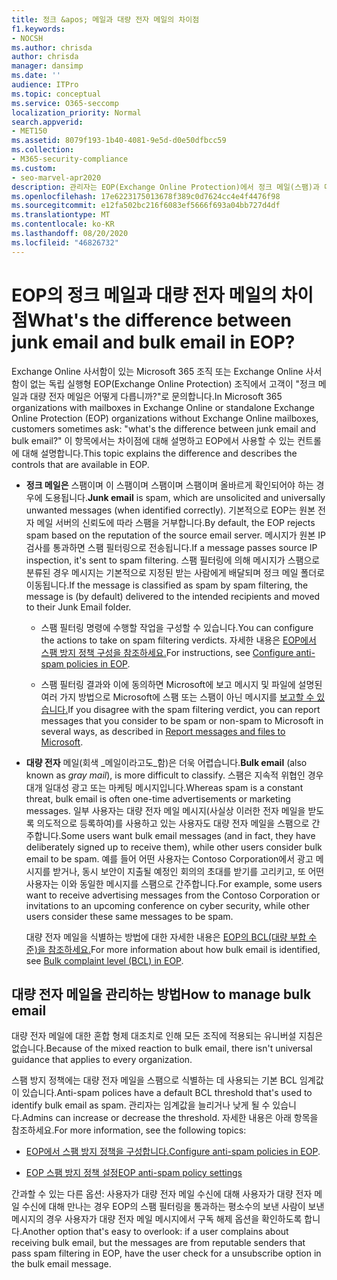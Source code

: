 ```yaml
---
title: 정크 &apos; 메일과 대량 전자 메일의 차이점
f1.keywords:
- NOCSH
ms.author: chrisda
author: chrisda
manager: dansimp
ms.date: ''
audience: ITPro
ms.topic: conceptual
ms.service: O365-seccomp
localization_priority: Normal
search.appverid:
- MET150
ms.assetid: 8079f193-1b40-4081-9e5d-d0e50dfbcc59
ms.collection:
- M365-security-compliance
ms.custom:
- seo-marvel-apr2020
description: 관리자는 EOP(Exchange Online Protection)에서 정크 메일(스팸)과 대량 전자 메일(회색 메일) 간의 차이점을 알아보을 수 있습니다.
ms.openlocfilehash: 17e6223175013678f389c0d7624cc4e4f4476f98
ms.sourcegitcommit: e12fa502bc216f6083ef5666f693a04bb727d4df
ms.translationtype: MT
ms.contentlocale: ko-KR
ms.lasthandoff: 08/20/2020
ms.locfileid: "46826732"
---
```

# <a name="whats-the-difference-between-junk-email-and-bulk-email-in-eop"></a><span data-ttu-id="a006c-103">EOP의 정크 메일과 대량 전자 메일의 차이점</span><span class="sxs-lookup"><span data-stu-id="a006c-103">What's the difference between junk email and bulk email in EOP?</span></span>

<span data-ttu-id="a006c-104">Exchange Online 사서함이 있는 Microsoft 365 조직 또는 Exchange Online 사서함이 없는 독립 실행형 EOP(Exchange Online Protection) 조직에서 고객이 "정크 메일과 대량 전자 메일은 어떻게 다릅니까?"로 문의합니다.</span><span class="sxs-lookup"><span data-stu-id="a006c-104">In Microsoft 365 organizations with mailboxes in Exchange Online or standalone Exchange Online Protection (EOP) organizations without Exchange Online mailboxes, customers sometimes ask: "what's the difference between junk email and bulk email?"</span></span> <span data-ttu-id="a006c-105">이 항목에서는 차이점에 대해 설명하고 EOP에서 사용할 수 있는 컨트롤에 대해 설명합니다.</span><span class="sxs-lookup"><span data-stu-id="a006c-105">This topic explains the difference and describes the controls that are available in EOP.</span></span>

- <span data-ttu-id="a006c-106">**정크 메일은** 스팸이며 이 스팸이며 스팸이며 스팸이며 올바르게 확인되어야 하는 경우에 도용됩니다.</span><span class="sxs-lookup"><span data-stu-id="a006c-106">**Junk email** is spam, which are unsolicited and universally unwanted messages (when identified correctly).</span></span> <span data-ttu-id="a006c-107">기본적으로 EOP는 원본 전자 메일 서버의 신뢰도에 따라 스팸을 거부합니다.</span><span class="sxs-lookup"><span data-stu-id="a006c-107">By default, the EOP rejects spam based on the reputation of the source email server.</span></span> <span data-ttu-id="a006c-108">메시지가 원본 IP 검사를 통과하면 스팸 필터링으로 전송됩니다.</span><span class="sxs-lookup"><span data-stu-id="a006c-108">If a message passes source IP inspection, it's sent to spam filtering.</span></span> <span data-ttu-id="a006c-109">스팸 필터링에 의해 메시지가 스팸으로 분류된 경우 메시지는 기본적으로 지정된 받는 사람에게 배달되며 정크 메일 폴더로 이동됩니다.</span><span class="sxs-lookup"><span data-stu-id="a006c-109">If the message is classified as spam by spam filtering, the message is (by default) delivered to the intended recipients and moved to their Junk Email folder.</span></span>

  - <span data-ttu-id="a006c-110">스팸 필터링 명령에 수행할 작업을 구성할 수 있습니다.</span><span class="sxs-lookup"><span data-stu-id="a006c-110">You can configure the actions to take on spam filtering verdicts.</span></span> <span data-ttu-id="a006c-111">자세한 내용은 [EOP에서 스팸 방지 정책 구성을 참조하세요.](configure-your-spam-filter-policies.md)</span><span class="sxs-lookup"><span data-stu-id="a006c-111">For instructions, see [Configure anti-spam policies in EOP](configure-your-spam-filter-policies.md).</span></span>

  - <span data-ttu-id="a006c-112">스팸 필터링 결과와 이에 동의하면 Microsoft에 보고 메시지 및 파일에 설명된 여러 가지 방법으로 Microsoft에 스팸 또는 스팸이 아닌 메시지를 [보고할 수 있습니다.](report-junk-email-messages-to-microsoft.md)</span><span class="sxs-lookup"><span data-stu-id="a006c-112">If you disagree with the spam filtering verdict, you can report messages that you consider to be spam or non-spam to Microsoft in several ways, as described in [Report messages and files to Microsoft](report-junk-email-messages-to-microsoft.md).</span></span>

- <span data-ttu-id="a006c-113">**대량 전자** 메일(회색 _메일이라고도_함)은 더욱 어렵습니다.</span><span class="sxs-lookup"><span data-stu-id="a006c-113">**Bulk email** (also known as _gray mail_), is more difficult to classify.</span></span> <span data-ttu-id="a006c-114">스팸은 지속적 위협인 경우 대개 일대성 광고 또는 마케팅 메시지입니다.</span><span class="sxs-lookup"><span data-stu-id="a006c-114">Whereas spam is a constant threat, bulk email is often one-time advertisements or marketing messages.</span></span> <span data-ttu-id="a006c-115">일부 사용자는 대량 전자 메일 메시지(사실상 이러한 전자 메일을 받도록 의도적으로 등록하여)를 사용하고 있는 사용자도 대량 전자 메일을 스팸으로 간주합니다.</span><span class="sxs-lookup"><span data-stu-id="a006c-115">Some users want bulk email messages (and in fact, they have deliberately signed up to receive them), while other users consider bulk email to be spam.</span></span> <span data-ttu-id="a006c-116">예를 들어 어떤 사용자는 Contoso Corporation에서 광고 메시지를 받거나, 동시 보안이 지출될 예정인 회의의 초대를 받기를 고리키고, 또 어떤 사용자는 이와 동일한 메시지를 스팸으로 간주합니다.</span><span class="sxs-lookup"><span data-stu-id="a006c-116">For example, some users want to receive advertising messages from the Contoso Corporation or invitations to an upcoming conference on cyber security, while other users consider these same messages to be spam.</span></span>

  <span data-ttu-id="a006c-117">대량 전자 메일을 식별하는 방법에 대한 자세한 내용은 [EOP의 BCL(대량 부합 수준)을 참조하세요.](bulk-complaint-level-values.md)</span><span class="sxs-lookup"><span data-stu-id="a006c-117">For more information about how bulk email is identified, see [Bulk complaint level (BCL) in EOP](bulk-complaint-level-values.md).</span></span>

## <a name="how-to-manage-bulk-email"></a><span data-ttu-id="a006c-118">대량 전자 메일을 관리하는 방법</span><span class="sxs-lookup"><span data-stu-id="a006c-118">How to manage bulk email</span></span>

<span data-ttu-id="a006c-119">대량 전자 메일에 대한 혼합 형제 대조치로 인해 모든 조직에 적용되는 유니버설 지침은 없습니다.</span><span class="sxs-lookup"><span data-stu-id="a006c-119">Because of the mixed reaction to bulk email, there isn't universal guidance that applies to every organization.</span></span>

<span data-ttu-id="a006c-120">스팸 방지 정책에는 대량 전자 메일을 스팸으로 식별하는 데 사용되는 기본 BCL 임계값이 있습니다.</span><span class="sxs-lookup"><span data-stu-id="a006c-120">Anti-spam polices have a default BCL threshold that's used to identify bulk email as spam.</span></span> <span data-ttu-id="a006c-121">관리자는 임계값을 늘리거나 낮게 될 수 있습니다.</span><span class="sxs-lookup"><span data-stu-id="a006c-121">Admins can increase or decrease the threshold.</span></span> <span data-ttu-id="a006c-122">자세한 내용은 아래 항목을 참조하세요.</span><span class="sxs-lookup"><span data-stu-id="a006c-122">For more information, see the following topics:</span></span>

- <span data-ttu-id="a006c-123">[EOP에서 스팸 방지 정책을 구성합니다.](configure-your-spam-filter-policies.md)</span><span class="sxs-lookup"><span data-stu-id="a006c-123">[Configure anti-spam policies in EOP](configure-your-spam-filter-policies.md).</span></span>

- [<span data-ttu-id="a006c-124">EOP 스팸 방지 정책 설정</span><span class="sxs-lookup"><span data-stu-id="a006c-124">EOP anti-spam policy settings</span></span>](recommended-settings-for-eop-and-office365-atp.md#eop-anti-spam-policy-settings)

<span data-ttu-id="a006c-125">간과할 수 있는 다른 옵션: 사용자가 대량 전자 메일 수신에 대해 사용자가 대량 전자 메일 수신에 대해 만나는 경우 EOP의 스팸 필터링을 통과하는 평소수의 보낸 사람이 보낸 메시지의 경우 사용자가 대량 전자 메일 메시지에서 구독 해제 옵션을 확인하도록 합니다.</span><span class="sxs-lookup"><span data-stu-id="a006c-125">Another option that's easy to overlook: if a user complains about receiving bulk email, but the messages are from reputable senders that pass spam filtering in EOP, have the user check for a unsubscribe option in the bulk email message.</span></span>
